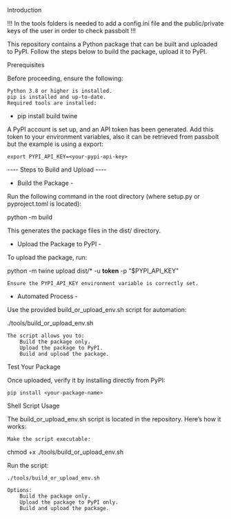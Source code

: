 Introduction

!!! In the tools folders is needed to add a config.ini file and the public/private keys of the user in order to check passbolt !!!

This repository contains a Python package that can be built and uploaded to PyPI. Follow the steps below to build the package, upload it to PyPI.
    
Prerequisites

Before proceeding, ensure the following:

    Python 3.8 or higher is installed.
    pip is installed and up-to-date.
    Required tools are installed:

- pip install build twine

A PyPI account is set up, and an API token has been generated. Add this token to your environment variables, also it can be retrieved from passbolt but the example is using a export:

    export PYPI_API_KEY=<your-pypi-api-key>


---- Steps to Build and Upload ----

- Build the Package -

Run the following command in the root directory (where setup.py or pyproject.toml is located):

python -m build

This generates the package files in the dist/ directory.

- Upload the Package to PyPI -

To upload the package, run:

python -m twine upload dist/* -u __token__ -p "$PYPI_API_KEY"

    Ensure the PYPI_API_KEY environment variable is correctly set.

- Automated Process -

Use the provided build_or_upload_env.sh script for automation:

./tools/build_or_upload_env.sh

    The script allows you to:
        Build the package only.
        Upload the package to PyPI.
        Build and upload the package.

Test Your Package

Once uploaded, verify it by installing directly from PyPI:

    pip install <your-package-name>

Shell Script Usage

The build_or_upload_env.sh script is located in the repository. Here’s how it works:

    Make the script executable:

chmod +x ./tools/build_or_upload_env.sh

Run the script:

    ./tools/build_or_upload_env.sh

    Options:
        Build the package only.
        Upload the package to PyPI only.
        Build and upload the package.
